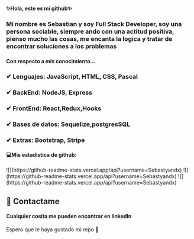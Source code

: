 <h4 aling="center">✨Hola, este es mi github✨</h4>
<h3>Mi nombre es Sebastian y soy Full Stack Developer, soy una persona sociable, siempre ando con una actitud positiva, pienso mucho las cosas, me encanta la logica y tratar de encontrar soluciones a los problemas<h3>

<h4>Con respecto a mis conocimiento...  </h4>
<h3> ✔ Lenguajes: JavaScript, HTML, CSS, Pascal</h3>
<h3> ✔ BackEnd: NodeJS, Express</h3>
<h3> ✔ FrontEnd: React,Redux,Hooks </h3>
<h3> ✔ Bases de datos: Sequelize,postgresSQL</h3>
<h3> ✔ Extras: Bootstrap, Stripe</h3>

<h4>💻Mis estadistica de github:</h4>
![](https://github-readme-stats.vercel.app/api?username=Sebastyandx)
![](https://github-readme-stats.vercel.app/api?username=Sebastyandx)
![](https://github-readme-stats.vercel.app/api?username=Sebastyandx)

  ## 📩 Contactame 
 <h4>Cualquier cosita me pueden encontrar en linkedln</h4>


  Espero que le haya gustado mi repo 🙌
